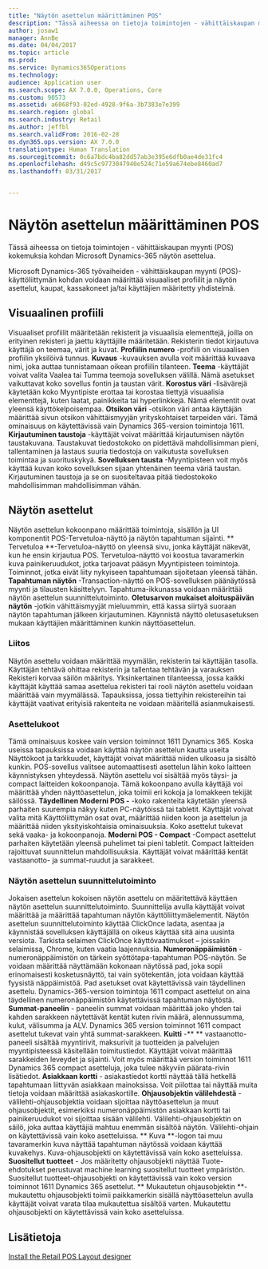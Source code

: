 ```yaml
---
title: "Näytön asettelun määrittäminen POS"
description: "Tässä aiheessa on tietoja toimintojen - vähittäiskaupan myynti (POS) kokemuksia kohdan Microsoft Dynamics-365 näytön asettelua."
author: josaw1
manager: AnnBe
ms.date: 04/04/2017
ms.topic: article
ms.prod: 
ms.service: Dynamics365Operations
ms.technology: 
audience: Application user
ms.search.scope: AX 7.0.0, Operations, Core
ms.custom: 90573
ms.assetid: a6868f93-02ed-4928-9f6a-3b7383e7e399
ms.search.region: global
ms.search.industry: Retail
ms.author: jeffbl
ms.search.validFrom: 2016-02-28
ms.dyn365.ops.version: AX 7.0.0
translationtype: Human Translation
ms.sourcegitcommit: 0c6a7bdc4ba82dd57ab3e395e6dfb0ae4de31fc4
ms.openlocfilehash: d49c5c9773047940e524c71e59a674ebe8460ad7
ms.lasthandoff: 03/31/2017


---
```


# <a name="configure-screen-layouts-for-pos"></a>Näytön asettelun määrittäminen POS

Tässä aiheessa on tietoja toimintojen - vähittäiskaupan myynti (POS) kokemuksia kohdan Microsoft Dynamics-365 näytön asettelua.

Microsoft Dynamics-365 työvaiheiden - vähittäiskaupan myynti (POS)-käyttöliittymän kohdan voidaan määrittää visuaaliset profiilit ja näytön asettelut, kaupat, kassakoneet ja/tai käyttäjien määritetty yhdistelmä.

## <a name="visual-profile"></a>Visuaalinen profiili
Visuaaliset profiilit määritetään rekisterit ja visuaalisia elementtejä, joilla on erityinen rekisteri ja jaettu käyttäjille määritetään. Rekisterin tiedot kirjautuva käyttäjä on teemaa, värit ja kuvat. **Profiilin numero** -profiili on visuaalisen profiilin yksilöivä tunnus. **Kuvaus** -kuvauksen avulla voit määrittää kuvaava nimi, joka auttaa tunnistamaan oikean profiilin tilanteen. **Teema** -käyttäjät voivat valita Vaalea tai Tumma teemoja sovelluksen välillä. Nämä asetukset vaikuttavat koko sovellus fontin ja taustan värit. **Korostus väri** -lisävärejä käytetään koko Myyntipiste erottaa tai korostaa tiettyjä visuaalisia elementtejä, kuten laatat, painikkeita tai hyperlinkkejä. Nämä elementit ovat yleensä käyttökelpoisempaa. **Otsikon väri** -otsikon väri antaa käyttäjän määrittää sivun otsikon vähittäismyyjän yrityskohtaiset tarpeiden väri. Tämä ominaisuus on käytettävissä vain Dynamics 365-version toimintoja 1611. **Kirjautuminen taustoja** -käyttäjät voivat määrittää kirjautumisen näytön taustakuvana. Taustakuvat tiedostokoko on pidettävä mahdollisimman pieni, tallentaminen ja lastaus suuria tiedostoja on vaikutusta sovelluksen toimintaa ja suorituskykyä. **Sovelluksen tausta** -Myyntipisteen voit myös käyttää kuvan koko sovelluksen sijaan yhtenäinen teema väriä taustan. Kirjautuminen taustoja ja se on suositeltavaa pitää tiedostokoko mahdollisimman mahdollisimman vähän.

## <a name="screen-layouts"></a>Näytön asettelut
Näytön asettelun kokoonpano määrittää toimintoja, sisällön ja UI komponentit POS-Tervetuloa-näyttö ja näytön tapahtuman sijainti. ** Tervetuloa **-Tervetuloa-näyttö on yleensä sivu, jonka käyttäjät näkevät, kun he ensin kirjautua POS. Tervetuloa-näyttö voi koostua tavaramerkin kuva painikeruudukot, jotka tarjoavat pääsyn Myyntipisteen toimintoja. Toiminnot, jotka eivät liity nykyiseen tapahtumaan sijoitetaan yleensä tähän. **Tapahtuman näytön** -Transaction-näyttö on POS-sovelluksen päänäytössä myynti ja tilausten käsittelyyn. Tapahtuma-ikkunassa voidaan määrittää näytön asettelun suunnittelutoiminto. **Oletusarvon mukaiset aloituspäivän näytön** -jotkin vähittäismyyjät mieluummin, että kassa siirtyä suoraan näytön tapahtuman jälkeen kirjautuminen. Käynnistä näyttö oletusasetuksen mukaan käyttäjien määrittäminen kunkin näyttöasettelun.

### <a name="assignment"></a>Liitos

Näytön asettelu voidaan määrittää myymälän, rekisterin tai käyttäjän tasolla. Käyttäjän tehtävä ohittaa rekisterin ja tallentaa tehtävän ja varauksen Rekisteri korvaa säilön määritys. Yksinkertainen tilanteessa, jossa kaikki käyttäjät käyttää samaa asettelua rekisteri tai rooli näytön asettelu voidaan määrittää vain myymälässä. Tapauksissa, jossa tiettyihin rekistereihin tai käyttäjät vaativat erityisiä rakenteita ne voidaan määritellä asianmukaisesti.

### <a name="layout-sizes"></a>Asettelukoot

Tämä ominaisuus koskee vain version toiminnot 1611 Dynamics 365. Koska useissa tapauksissa voidaan käyttää näytön asettelun kautta useita Näyttökoot ja tarkkuudet, käyttäjät voivat määrittää niiden ulkoasu ja sisältö kunkin. POS-sovellus valitsee automaattisesti asettelun lähin koko laitteen käynnistyksen yhteydessä. Näytön asettelu voi sisältää myös täysi- ja compact laitteiden kokoonpanoja. Tämä kokoonpano avulla käyttäjä voi määrittää yhden näyttöasettelun, joka toimii eri kokoja ja lomakkeen tekijät säilössä. **Täydellinen Moderni POS -** -koko rakenteita käytetään yleensä parhaiten suurempia näkyy kuten PC-näytöissä tai tabletit. Käyttäjät voivat valita mitä Käyttöliittymän osat ovat, määrittää niiden koon ja asettelun ja määrittää niiden yksityiskohtaisia ominaisuuksia. Koko asettelut tukevat sekä vaaka- ja kokoonpanoja. **Moderni POS - Compact** -Compact asettelut parhaiten käytetään yleensä puhelimet tai pieni tabletit. Compact laitteiden rajoittuvat suunnittelun mahdollisuuksia. Käyttäjät voivat määrittää kentät vastaanotto- ja summat-ruudut ja sarakkeet.

### <a name="screen-layout-designer"></a>Näytön asettelun suunnittelutoiminto

Jokaisen asettelun kokoisen näytön asettelu on määritettävä käyttäen näytön asettelun suunnittelutoiminto. Suunnittelija avulla käyttäjät voivat määrittää ja määrittää tapahtuman näytön käyttöliittymäelementit. Näytön asettelun suunnittelutoiminto käyttää ClickOnce ladata, asentaa ja käynnistää sovelluksen käyttäjällä on oikeus käyttää sitä aina uusinta versiota. Tarkista selaimen ClickOnce käyttövaatimukset – joissakin selaimissa, Chrome, kuten vaatia laajennuksia. **Numeronäppäimistön** -numeronäppäimistön on tärkein syöttötapa-tapahtuman POS-näytön. Se voidaan määrittää näyttämään kokonaan näytössä pad, joka sopii erinomaisesti kosketusnäyttö, tai vain syötekentän, jota voidaan käyttää fyysistä näppäimistöä. Pad asetukset ovat käytettävissä vain täydellinen asettelu. Dynamics-365-version toimintoja 1611 compact asettelut on aina täydellinen numeronäppäimistön käytettävissä tapahtuman näytöstä. **Summat-paneelin** - paneelin summat voidaan määrittää joko yhden tai kahden sarakkeen näytettävät kentät kuten rivin määrä, alennussumma, kulut, välisumma ja ALV. Dynamics 365 version toiminnot 1611 compact asettelut tukevat vain yhtä summat-sarakkeen. **Kuitti** -** ** vastaanotto-paneeli sisältää myyntirivit, maksurivit ja tuotteiden ja palvelujen myyntipisteessä käsitellään toimitustiedot. Käyttäjät voivat määrittää sarakkeiden leveydet ja sijainti. Voit myös määrittää version toiminnot 1611 Dynamics 365 compact asetteluja, joka tulee näkyviin päärata-rivin lisätiedot. **Asiakkaan kortti** - asiakastiedot kortti näyttää tällä hetkellä tapahtumaan liittyvän asiakkaan mainoksissa. Voit piilottaa tai näyttää muita tietoja voidaan määrittää asiakaskortille. **Ohjausobjektin välilehdestä** - välilehti-ohjausobjektia voidaan sijoittaa näyttöasettelun ja muut ohjausobjektit, esimerkiksi numeronäppäimistön asiakkaan kortti tai painikeruudukot voi sijoittaa sisään välilehti. Välilehti-ohjausobjektin on säilö, joka auttaa käyttäjiä mahtuu enemmän sisältöä näytön. Välilehti-ohjain on käytettävissä vain koko asetteluissa. ** Kuva **-logon tai muu tavaramerkin kuva näyttää tapahtuman näytössä voidaan käyttää kuvakehys. Kuva-ohjausobjekti on käytettävissä vain koko asetteluissa. **Suositellut tuotteet** - Jos määritetty ohjausobjekti näyttää Tuote-ehdotukset perustuvat machine learning suositellut tuotteet ympäristön. Suositellut tuotteet-ohjausobjekti on käytettävissä vain koko version toiminnot 1611 Dynamics 365 asettelut. ** Mukautetun ohjausobjektin **-mukautettu ohjausobjekti toimii paikkamerkin sisällä näyttöasettelun avulla käyttäjät voivat varata tilaa mukautettua sisältöä varten. Mukautettu ohjausobjekti on käytettävissä vain koko asetteluissa.

<a name="see-also"></a>Lisätietoja
--------

[Install the Retail POS Layout designer](install-pos-layout-designer.md)


